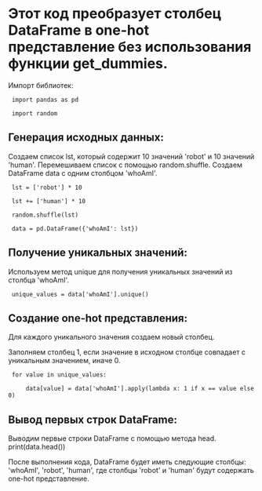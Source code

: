 
# Этот код преобразует столбец DataFrame в one-hot представление без использования функции get_dummies.
Импорт библиотек:

     import pandas as pd
   
     import random
   
## Генерация исходных данных:
Создаем список lst, который содержит 10 значений 'robot' и 10 значений 'human'.
Перемешиваем список с помощью random.shuffle.
Создаем DataFrame data с одним столбцом 'whoAmI'.

     lst = ['robot'] * 10
   
     lst += ['human'] * 10
   
     random.shuffle(lst)
   
     data = pd.DataFrame({'whoAmI': lst})
   
## Получение уникальных значений:

Используем метод unique для получения уникальных значений из столбца 'whoAmI'.

     unique_values = data['whoAmI'].unique()
   
## Создание one-hot представления:

Для каждого уникального значения создаем новый столбец.

Заполняем столбец 1, если значение в исходном столбце совпадает с уникальным значением, иначе 0.

     for value in unique_values:
   
         data[value] = data['whoAmI'].apply(lambda x: 1 if x == value else 0)
      
## Вывод первых строк DataFrame:
Выводим первые строки DataFrame с помощью метода head.
     print(data.head())

После выполнения кода, DataFrame будет иметь следующие столбцы: 'whoAmI', 'robot', 'human', где столбцы 'robot' и 'human' будут содержать one-hot представление.
